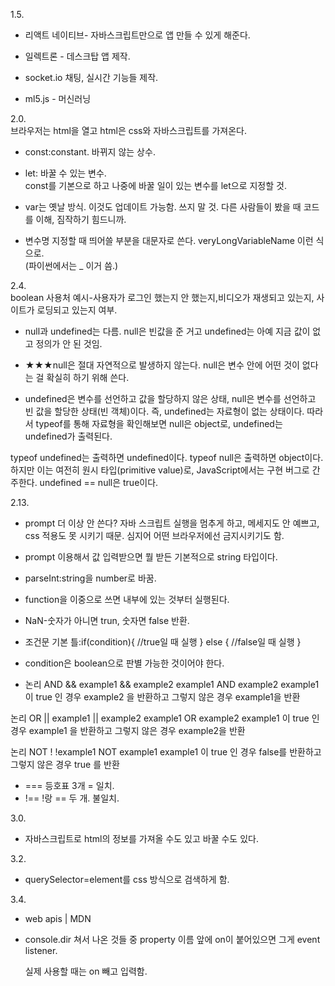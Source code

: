 1.5.  
- 리액트 네이티브- 자바스크립트만으로 앱 만들 수 있게 해준다.  

- 일렉트론 - 데스크탑 앱 제작.  

- socket.io 채팅, 실시간 기능들 제작.  

- ml5.js - 머신러닝  

2.0.  
브라우저는 html을 열고 html은 css와 자바스크립트를 가져온다.  

- const:constant. 바뀌지 않는 상수.  

- let: 바꿀 수 있는 변수.  
const를 기본으로 하고 나중에 바꿀 일이 있는 변수를 let으로 지정할 것.  

- var는 옛날 방식. 이것도 업데이트 가능함. 쓰지 말 것. 다른 사람들이 봤을 때 코드를 이해, 짐작하기 힘드니까.

- 변수명 지정할 때 띄어쓸 부분을 대문자로 쓴다. veryLongVariableName 이런 식으로.  
(파이썬에서는 _ 이거 씀.)  

2.4.  
boolean 사용처 예시-사용자가 로그인 했는지 안 했는지,비디오가 재생되고 있는지, 사이트가 로딩되고 있는지 여부.  

- null과 undefined는 다름. null은 빈값을 준 거고 undefined는 아예 지금 값이 없고 정의가 안 된 것임.  

- ★★★null은 절대 자연적으로 발생하지 않는다. null은 변수 안에 어떤 것이 없다는 걸 확실히 하기 위해 쓴다. 

- undefined은 변수를 선언하고 값을 할당하지 않은 상태, null은 변수를 선언하고 빈 값을 할당한 상태(빈 객체)이다. 즉, undefined는 자료형이 없는 상태이다.
따라서 typeof를 통해 자료형을 확인해보면 null은 object로, undefined는 undefined가 출력된다.  

typeof undefined는 출력하면 undefined이다.
typeof null은 출력하면 object이다. 하지만 이는 여전히 원시 타입(primitive value)로, JavaScript에서는 구현 버그로 간주한다.
undefined == null은 true이다.  

2.13.  
- prompt 더 이상 안 쓴다? 자바 스크립트 실행을 멈추게 하고, 메세지도 안 예쁘고, css 적용도 못 시키기 때문. 심지어 어떤 브라우저에선 금지시키기도 함. 

- prompt 이용해서 값 입력받으면 뭘 받든 기본적으로 string 타입이다. 

- parseInt:string을 number로 바꿈.  

- function을 이중으로 쓰면 내부에 있는 것부터 실행된다.  

- NaN-숫자가 아니면 trun, 숫자면 false 반환.

- 조건문 기본 틀:if(condition){
    //true일 때 실행
    } else {
    //false일 때 실행
    }  

- condition은 boolean으로 판별 가능한 것이어야 한다.  

- 논리 AND	&&	example1 && example2	example1 AND example2	example1 이 true 인 경우 example2 을 반환하고 그렇지 않은 경우 example1을 반환  

논리 OR	||	example1 || example2	example1 OR example2	example1 이 true 인 경우 example1 을 반환하고 그렇지 않은 경우 example2을 반환  

논리 NOT !	!example1	NOT example1	example1 이 true 인 경우 false를 반환하고 그렇지 않은 경우 true 를 반환   


- === 등호표 3개 = 일치.  
- !== !랑 == 두 개. 불일치.

3.0.

- 자바스크립트로 html의 정보를 가져올 수도 있고 바꿀 수도 있다.

3.2.

- querySelector=element를 css 방식으로 검색하게 함. 

3.4.

- web apis | MDN

- console.dir 쳐서 나온 것들 중 property 이름 앞에 on이 붙어있으면 그게 event listener.

  실제 사용할 때는 on 빼고 입력함.

